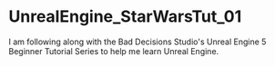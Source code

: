 # UnrealEngine_StarWarsTut_01
 I am following along with the Bad Decisions Studio's Unreal Engine 5 Beginner Tutorial Series to help me learn Unreal Engine. 
